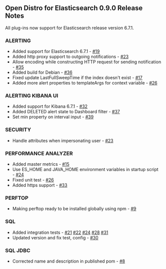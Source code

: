 ## Open Distro for Elasticsearch 0.9.0 Release Notes

All plug-ins now support for Elasticsearch release version 6.7.1.

### **ALERTING**

* Added support for Elasticsearch 6.7.1 - [#19](https://github.com/opendistro-for-elasticsearch/alerting/pull/19)
* Added http proxy support to outgoing notifications - [#23](https://github.com/opendistro-for-elasticsearch/alerting/pull/23)
* Allow encoding while constructing HTTP request for sending notification - [#35](https://github.com/opendistro-for-elasticsearch/alerting/pull/35)
* Added build for Debian - [#36](https://github.com/opendistro-for-elasticsearch/alerting/pull/36)
* Fixed update LastFullSweepTime if the index doesn't exist - [#17](https://github.com/opendistro-for-elasticsearch/alerting/pull/17)
* Added more alert properties to templateArgs for context variable - [#26](https://github.com/opendistro-for-elasticsearch/alerting/pull/26)

### **ALERTING KIBANA UI**

* Added support for Kibana 6.7.1 - [#32](https://github.com/opendistro-for-elasticsearch/alerting-kibana-plugin/pull/32)
* Added DELETED alert state to Dashboard filter - [#37](https://github.com/opendistro-for-elasticsearch/alerting-kibana-plugin/pull/37)
* Set min property on interval input - [#39](https://github.com/opendistro-for-elasticsearch/alerting-kibana-plugin/pull/39)

### **SECURITY**

* Handle attributes when impersonating user - [#23](https://github.com/opendistro-for-elasticsearch/security/pull/23)

### **PERFORMANCE ANALYZER**

* Added master metrics - [#15](https://github.com/opendistro-for-elasticsearch/performance-analyzer/pull/15)
* Use ES_HOME and JAVA_HOME environment variables in startup script - [#24](https://github.com/opendistro-for-elasticsearch/performance-analyzer/pull/24)
* Fixed unit test - [#26](https://github.com/opendistro-for-elasticsearch/performance-analyzer/pull/26)
* Added https support - [#33](https://github.com/opendistro-for-elasticsearch/performance-analyzer/pull/33)

### **PERFTOP**

* Making perftop ready to be installed globally using npm - [#9](https://github.com/opendistro-for-elasticsearch/perftop/pull/9)

### **SQL**

* Added integration tests - [#21](https://github.com/opendistro-for-elasticsearch/sql/pull/21) [#22](https://github.com/opendistro-for-elasticsearch/sql/pull/22) [#24](https://github.com/opendistro-for-elasticsearch/sql/pull/24) [#28](https://github.com/opendistro-for-elasticsearch/sql/pull/28) [#31](https://github.com/opendistro-for-elasticsearch/sql/pull/31)
* Updated version and fix test, config - [#30](https://github.com/opendistro-for-elasticsearch/sql/pull/30)

### **SQL JDBC**

* Corrected name and description in published pom - [#8](https://github.com/opendistro-for-elasticsearch/sql-jdbc/pull/8)

